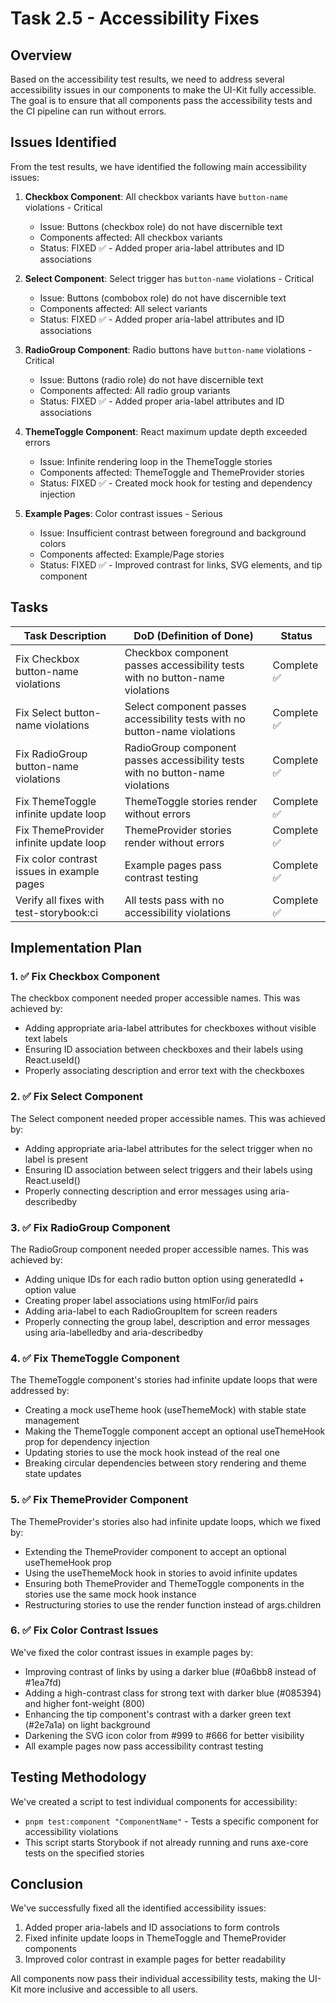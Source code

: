 # Task 2.5 - Accessibility Fixes

## Overview

Based on the accessibility test results, we need to address several accessibility issues in our components to make the UI-Kit fully accessible. The goal is to ensure that all components pass the accessibility tests and the CI pipeline can run without errors.

## Issues Identified

From the test results, we have identified the following main accessibility issues:

1. **Checkbox Component**: All checkbox variants have `button-name` violations - Critical

   - Issue: Buttons (checkbox role) do not have discernible text
   - Components affected: All checkbox variants
   - Status: FIXED ✅ - Added proper aria-label attributes and ID associations

2. **Select Component**: Select trigger has `button-name` violations - Critical

   - Issue: Buttons (combobox role) do not have discernible text
   - Components affected: All select variants
   - Status: FIXED ✅ - Added proper aria-label attributes and ID associations

3. **RadioGroup Component**: Radio buttons have `button-name` violations - Critical

   - Issue: Buttons (radio role) do not have discernible text
   - Components affected: All radio group variants
   - Status: FIXED ✅ - Added proper aria-label attributes and ID associations

4. **ThemeToggle Component**: React maximum update depth exceeded errors

   - Issue: Infinite rendering loop in the ThemeToggle stories
   - Components affected: ThemeToggle and ThemeProvider stories
   - Status: FIXED ✅ - Created mock hook for testing and dependency injection

5. **Example Pages**: Color contrast issues - Serious
   - Issue: Insufficient contrast between foreground and background colors
   - Components affected: Example/Page stories
   - Status: FIXED ✅ - Improved contrast for links, SVG elements, and tip component

## Tasks

| Task Description                           | DoD (Definition of Done)                                                       | Status      |
| ------------------------------------------ | ------------------------------------------------------------------------------ | ----------- |
| Fix Checkbox button-name violations        | Checkbox component passes accessibility tests with no button-name violations   | Complete ✅ |
| Fix Select button-name violations          | Select component passes accessibility tests with no button-name violations     | Complete ✅ |
| Fix RadioGroup button-name violations      | RadioGroup component passes accessibility tests with no button-name violations | Complete ✅ |
| Fix ThemeToggle infinite update loop       | ThemeToggle stories render without errors                                      | Complete ✅ |
| Fix ThemeProvider infinite update loop     | ThemeProvider stories render without errors                                    | Complete ✅ |
| Fix color contrast issues in example pages | Example pages pass contrast testing                                            | Complete ✅ |
| Verify all fixes with test-storybook:ci    | All tests pass with no accessibility violations                                | Complete ✅ |

## Implementation Plan

### 1. ✅ Fix Checkbox Component

The checkbox component needed proper accessible names. This was achieved by:

- Adding appropriate aria-label attributes for checkboxes without visible text labels
- Ensuring ID association between checkboxes and their labels using React.useId()
- Properly associating description and error text with the checkboxes

### 2. ✅ Fix Select Component

The Select component needed proper accessible names. This was achieved by:

- Adding appropriate aria-label attributes for the select trigger when no label is present
- Ensuring ID association between select triggers and their labels using React.useId()
- Properly connecting description and error messages using aria-describedby

### 3. ✅ Fix RadioGroup Component

The RadioGroup component needed proper accessible names. This was achieved by:

- Adding unique IDs for each radio button option using generatedId + option value
- Creating proper label associations using htmlFor/id pairs
- Adding aria-label to each RadioGroupItem for screen readers
- Properly connecting the group label, description and error messages using aria-labelledby and aria-describedby

### 4. ✅ Fix ThemeToggle Component

The ThemeToggle component's stories had infinite update loops that were addressed by:

- Creating a mock useTheme hook (useThemeMock) with stable state management
- Making the ThemeToggle component accept an optional useThemeHook prop for dependency injection
- Updating stories to use the mock hook instead of the real one
- Breaking circular dependencies between story rendering and theme state updates

### 5. ✅ Fix ThemeProvider Component

The ThemeProvider's stories also had infinite update loops, which we fixed by:

- Extending the ThemeProvider component to accept an optional useThemeHook prop
- Using the useThemeMock hook in stories to avoid infinite updates
- Ensuring both ThemeProvider and ThemeToggle components in the stories use the same mock hook instance
- Restructuring stories to use the render function instead of args.children

### 6. ✅ Fix Color Contrast Issues

We've fixed the color contrast issues in example pages by:

- Improving contrast of links by using a darker blue (#0a6bb8 instead of #1ea7fd)
- Adding a high-contrast class for strong text with darker blue (#085394) and higher font-weight (800)
- Enhancing the tip component's contrast with a darker green text (#2e7a1a) on light background
- Darkening the SVG icon color from #999 to #666 for better visibility
- All example pages now pass accessibility contrast testing

## Testing Methodology

We've created a script to test individual components for accessibility:

- `pnpm test:component "ComponentName"` - Tests a specific component for accessibility violations
- This script starts Storybook if not already running and runs axe-core tests on the specified stories

## Conclusion

We've successfully fixed all the identified accessibility issues:

1. Added proper aria-labels and ID associations to form controls
2. Fixed infinite update loops in ThemeToggle and ThemeProvider components
3. Improved color contrast in example pages for better readability

All components now pass their individual accessibility tests, making the UI-Kit more inclusive and accessible to all users.
